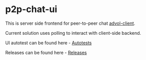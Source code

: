 <h1>p2p-chat-ui</h1>
<p>This is server side frontend for peer-to-peer chat <a href='https://gitlab.com/asvedr/avdol-client'>advol-client</a>.</p>
<p>Current solution uses polling to interact with client-side backend.</p>
<p>UI autotest can be found here - <a href='https://github.com/jmvsta/p2p-chat-ui-autotest'>Autotests</a></p>
<p>Releases can be found here - <a href='https://github.com/jmvsta/p2p-chat-ui/releases/'>Releases</a></p>
